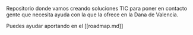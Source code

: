 Repositorio donde vamos creando soluciones TIC para poner en contacto gente que necesita ayuda con la que la ofrece en la Dana de Valencia.

Puedes ayudar aportando en el [[roadmap.md]]

